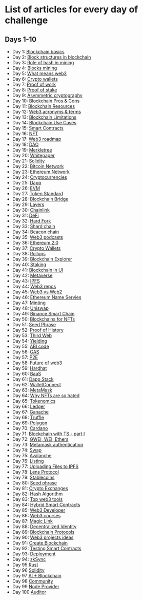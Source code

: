 # List of articles for every day of challenge

## Days 1-10

- Day 1: [Blockchain basics](https://medium.com/@hernackikacper/blockchain-basics-a59c914f87c1)
- Day 2: [Block structures in blockchain](https://medium.com/@hernackikacper/block-structures-in-the-blockchain-c9fa6a684928)
- Day 3: [Role of hash in mining](https://medium.com/@hernackikacper/role-of-hash-in-blockchain-763dd1db70f8)
- Day 4: [Blocks mining](https://medium.com/@hernackikacper/how-blocks-are-mined-in-blockchain-8a01c48d27d5)
- Day 5: [What means web3](https://medium.com/@hernackikacper/what-does-exactly-mean-web3-term-244face23e80)
- Day 6: [Crypto wallets](https://medium.com/@hernackikacper/crypto-wallets-the-gate-for-web3-9b50e5e72911)
- Day 7: [Proof of work](https://medium.com/@hernackikacper/proof-of-work-ee42270a40b9)
- Day 8: [Proof of stake](https://medium.com/@hernackikacper/proof-of-stake-c88a264846ec)
- Day 9: [Asymmetric cryptography](https://medium.com/@hernackikacper/asymmetric-cryptography-how-did-it-impact-on-blockchain-4d4bf6c19562)
- Day 10: [Blockchain Pros & Cons](https://medium.com/@hernackikacper/blockchain-pros-cons-3a5b7b7e0a11)
- Day 11: [Blockchain Resources](https://medium.com/@hernackikacper/best-and-free-blockchain-resources-165e538d48ab)
- Day 12: [Web3 acronyms & terms](https://medium.com/@hernackikacper/web3-basic-acronyms-terms-3ec58eda437d)
- Day 13: [Blockchain Limitations](https://medium.com/@hernackikacper/blockchain-limitations-what-is-lacking-to-fulfill-its-destiny-e51dd9377ef)
- Day 14: [Blockchain Use Cases](https://medium.com/@hernackikacper/blockchain-top-80-usages-of-the-greatest-technology-since-the-internet-b9ae48b8961c)
- Day 15: [Smart Contracts](https://medium.com/@hernackikacper/smart-contracts-explained-to-a-kid-54297299f635)
- Day 16: [NFT](https://medium.com/@hernackikacper/nft-very-fundamental-explanation-3bed54fae210)
- Day 17: [Web3 roadmap](https://medium.com/@hernackikacper/blockchain-developer-ultimate-roadmap-it-is-not-as-difficult-as-you-think-2c57da519068)
- Day 18: [DAO](https://medium.com/@hernackikacper/dao-dac-the-new-trend-ae9993c351b4)
- Day 19: [Merkletree](https://medium.com/@hernackikacper/merkle-tree-how-it-improved-blockchain-6d77a0c7ff7b)
- Day 20: [Whitepaper](https://medium.com/@hernackikacper/what-is-a-crypto-whitepaper-and-how-to-write-it-cd26167e57a0)
- Day 21: [Solidity](https://medium.com/@hernackikacper/solidity-for-beginners-4e8826ab9911)
- Day 22: [Bitcoin Network](https://medium.com/@hernackikacper/bitcoin-network-how-it-revolutionized-tech-and-financial-industries-c5f15a853569)
- Day 23: [Ethereum Network](https://medium.com/@hernackikacper/ethereum-network-9ef0f622edfe)
- Day 24: [Cryptocurrencies](https://medium.com/@hernackikacper/cryptocurrencies-what-is-it-from-technical-point-of-view-5dbdadcfb76d)
- Day 25: [Dapp](https://medium.com/@hernackikacper/dapp-decentralized-application-what-is-means-fc78ea7dd829)
- Day 26: [EVM](https://medium.com/@hernackikacper/evm-ethereum-virtual-machine-how-it-improved-blockchain-technology-73b18a821a2)
- Day 27: [Token Standard](https://medium.com/@hernackikacper/what-is-a-standard-for-an-nft-erc-721-erc-1155-6bf204dd7f68)
- Day 28: [Blockchain Bridge](https://medium.com/@hernackikacper/blockchain-bridge-af4952111d68)
- Day 29: [Layers](https://medium.com/@hernackikacper/blockchain-layers-how-it-improved-the-decentralized-structure-9fd503b3ea22)
- Day 30: [Chainlink](https://medium.com/@hernackikacper/chainlink-presenting-hybrid-smart-contracts-5715a2c20f54)
- Day 31: [DeFi](https://medium.com/@hernackikacper/defi-decentralized-finance-next-revolution-a1ea086eea11)
- Day 32: [Hard Fork](https://medium.com/@hernackikacper/hard-fork-understanding-basics-of-crypto-world-11b6b96acd3c)
- Day 33: [Shard chain](https://medium.com/@hernackikacper/shard-chains-security-scalability-and-decentralization-achieved-simultaneously-b92d2433bacd)
- Day 34: [Beacon chain](https://medium.com/@hernackikacper/beacon-chain-how-it-will-change-blockchain-technology-48e56fa93c90)
- Day 35: [Web3 podcasts](https://medium.com/@hernackikacper/web3-podcasts-great-developers-have-to-listen-it-b64a3714c0cb)
- Day 36: [Ethereum 2.0](https://medium.com/@hernackikacper/ethereum-2-0-explained-to-a-kid-d55cf207cc19)
- Day 37: [Crypto Wallets](https://medium.com/@hernackikacper/crypto-wallets-list-for-web3-developers-and-dapp-users-ec804ba42e55)
- Day 38: [Rollups](https://medium.com/@hernackikacper/rollups-quick-introduction-how-to-speed-transactions-on-ethereum-f8e219a1927a)
- Day 39: [Blockchain Explorer](https://medium.com/@hernackikacper/blockchain-explorer-2a0b0c18fcaa)
- Day 40: [Staking](https://medium.com/@hernackikacper/blockchain-in-ui-is-it-easy-to-transfer-skills-from-frontend-to-web3-73f7d4ec298a)
- Day 41: [Blockchain in UI](https://medium.com/@hernackikacper/blockchain-in-ui-is-it-easy-to-transfer-skills-from-frontend-to-web3-73f7d4ec298a)
- Day 42: [Metaverse](https://medium.com/@hernackikacper/metaverse-39bee4b07e8e)
- Day 43: [IPFS](https://medium.com/@hernackikacper/decentralized-files-storage-ipfs-interplanetary-file-system-228fcb56ad8b)
- Day 44: [Web3 repos](https://medium.com/@hernackikacper/topweb3-repositories-master-dapps-daos-nfts-in-a-blink-of-an-eye-18b47df62783)
- Day 45: [Web3 vs Web2](https://medium.com/@hernackikacper/web3-vs-web2-what-are-the-differences-e96ac19fc029)
- Day 46: [Ethereum Name Servies](https://medium.com/@hernackikacper/introducing-crypto-domains-ens-ethereum-name-services-cd333d520f5a)
- Day 47: [Minting](https://medium.com/@hernackikacper/minting-creating-first-nft-9c332cc4c6d6)
- Day 48: [Uniswap](https://medium.com/@hernackikacper/uniswap-liquidity-pools-aff95378c5a2)
- Day 49: [Binance Smart Chain](https://medium.com/@hernackikacper/binance-smart-chain-why-does-this-ecosystem-is-so-powerful-df56fd2223d8)
- Day 50: [Blockchains for NFTs](https://medium.com/@hernackikacper/blockchains-for-nfts-14131404a9d6)
- Day 51: [Seed Phrase](https://medium.com/@hernackikacper/seed-phrase-9aa8dd88f369)
- Day 52: [Proof of History](https://medium.com/@hernackikacper/proof-of-history-6f93f3b44ee6)
- Day 53: [Third Web](https://medium.com/@hernackikacper/thirdweb-why-it-is-so-awesome-4051958ead3b)
- Day 54: [Yielding](https://medium.com/@hernackikacper/yielding-e98d878c00dd)
- Day 55: [ABI code](https://medium.com/@hernackikacper/abi-code-797532f15e68)
- Day 56: [GAS](https://medium.com/@hernackikacper/gas-ethereum-fees-fa6bfc5fc81b)
- Day 57: [P2E](https://medium.com/@hernackikacper/play-to-earn-crypto-games-1a9d77857e0c)
- Day 58: [Future of web3](https://medium.com/@hernackikacper/future-of-web3-why-it-is-not-super-bright-571115bf243b)
- Day 59: [Hardhat](https://medium.com/@hernackikacper/hardhat-the-must-have-tool-in-web3-development-c53c2936df0e)
- Day 60: [BaaS](https://medium.com/@hernackikacper/baas-blockchain-as-a-service-new-way-of-making-money-edd3971a3ea3)
- Day 61: [Dapp Stack](https://medium.com/@hernackikacper/dapp-stack-what-to-include-in-a-decentralized-project-788fcf63b317)
- Day 62: [WalletConnect](https://medium.com/@hernackikacper/wallet-connect-the-magic-of-crypto-wallets-authentication-58163263d56e)
- Day 63: [MetaMask](https://medium.com/@hernackikacper/metamask-the-coolest-crypto-wallet-1591978924d0)
- Day 64: [Why NFTs are so hated](https://medium.com/@hernackikacper/why-nfts-are-so-hated-341e12ae2521)
- Day 65: [Tokenomics](https://medium.com/@hernackikacper/tokenomics-new-way-of-handling-stocks-in-the-company-be5647a829b0)
- Day 66: [Ledger](https://medium.com/@hernackikacper/ledger-is-it-the-safest-way-of-storing-crypto-assets-6c91b6be10ff)
- Day 67: [Ganache](https://medium.com/@hernackikacper/ganache-personal-blockchain-1c6521bc8f38)
- Day 68: [Truffle](https://medium.com/@hernackikacper/truffle-world-class-development-environment-bdd019dd5f3a)
- Day 69: [Polygon](https://medium.com/@hernackikacper/polygon-the-best-layer-2-solution-a95576e8534c)
- Day 70: [Cardano](https://medium.com/@hernackikacper/cardano-extremely-fast-transactions-606a465ae144)
- Day 71: [Blockchain with TS - part I](https://medium.com/@hernackikacper/blockchain-with-typescript-part-i-source-code-included-d18c129bdd35)
- Day 72: [GWEI, WEI, Ethers](https://medium.com/@hernackikacper/gwei-wei-ethers-what-does-it-mean-911cea68cdb3)
- Day 73: [Metamask authentication](https://medium.com/@hernackikacper/metamask-authentication-how-to-connect-crypto-wallet-with-react-app-f5fc9a6706e4)
- Day 74: [Swap](https://medium.com/@hernackikacper/swap-what-does-it-mean-5fff968b5f42)
- Day 75: [Avalanche](https://medium.com/@hernackikacper/avalanche-the-fastest-smart-contract-platform-2d8cd49fb80b)
- Day 76: [Listing](https://medium.com/@hernackikacper/listing-what-does-it-mean-db3d1c12fd87)
- Day 77: [Uploading Files to IPFS](https://medium.com/@hernackikacper/how-to-upload-files-to-ipfs-react-js-tutorial-4ea4d5766024)
- Day 78: [Lens Protocol](https://medium.com/@hernackikacper/lens-protocol-is-this-the-big-opportunity-to-decentralize-social-media-42945bf7f983)
- Day 79: [Stablecoins](https://medium.com/@hernackikacper/stablecoins-crypto-market-needs-them-549f3e9e7e5a)
- Day 80: [Seed phrase](https://medium.com/@hernackikacper/seed-phrase-how-it-is-generated-977fdd1be530)
- Day 81: [Crypto Exchanges](https://medium.com/@hernackikacper/crypto-exchanges-deep-understanding-of-basics-5b6bfae1715f)
- Day 82: [Hash Algorithm](https://medium.com/@hernackikacper/hash-algorithms-blockchain-fundamental-4b54e33e68af)
- Day 83: [Top web3 tools](https://medium.com/@hernackikacper/top-web3-tools-which-tools-are-helpful-in-creating-web3-services-9d131747f1a9)
- Day 84: [Hybrid Smart Contracts](https://medium.com/@hernackikacper/hybrid-smart-contracts-c30d877e592c)
- Day 85: [Web3 Developer](https://medium.com/@hernackikacper/how-to-become-a-web3-developer-7310af517ee6)
- Day 86: [Web3 courses](https://medium.com/@hernackikacper/top-5-free-web3-courses-c422af595de7)
- Day 87: [Magic Link](https://medium.com/@hernackikacper/magic-link-web3-auth-for-web2-users-54953427a89e)
- Day 88: [Decentralized Identity](https://medium.com/@hernackikacper/decentralized-identity-web3-in-real-life-c81ab662feef)
- Day 89: [Blockchain Protocols](https://medium.com/@hernackikacper/blockchain-protocols-fba3c4d9c35f)
- Day 90: [Web3 projects ideas](https://medium.com/@hernackikacper/web3-projects-ideas-build-your-blockchain-portfolio-b4c99cc300e1)
- Day 91: [Create Blockchain](https://medium.com/@hernackikacper/how-to-create-a-blockchain-steps-to-follow-e32ef9cf095b)
- Day 92: [Testing Smart Contracts](https://medium.com/@hernackikacper/testing-smart-contracts-784fb85ad24a)
- Day 93: [Deployment](https://medium.com/@hernackikacper/how-to-deploy-smart-contract-e4ea9ea3c8fb)
- Day 94: [zkSync](https://medium.com/@hernackikacper/zksync-zero-knowledge-solutions-19d789e5f6e3)
- Day 95 [Rust](https://medium.com/@hernackikacper/rust-the-most-efficient-programming-language-7dbf3c760f8c)
- Day 96 [Solidity](https://x.com/KacperHernacki/status/1617857036112519169?s=20)
- Day 97 [AI + Blockchain](https://x.com/KacperHernacki/status/1618252801905414144?s=20)
- Day 98 [Community](https://x.com/KacperHernacki/status/1620061895331057666?s=20)
- Day 99 [Node Provider](https://medium.com/@hernackikacper/node-providers-the-heart-of-web3-integrations-f8eceac8f9ca)
- Day 100 [Auditor](https://medium.com/@hernackikacper/who-is-a-smart-contract-auditor-ac2a33304612)
